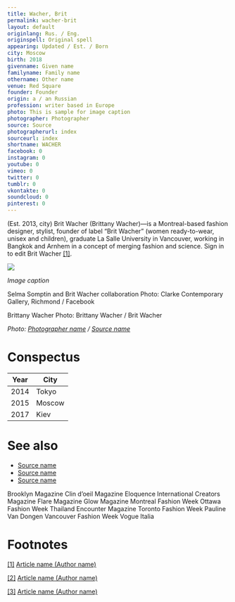 ```yaml
---
title: Wacher, Brit
permalink: wacher-brit
layout: default
originlang: Rus. / Eng.
originspell: Original spell
appearing: Updated / Est. / Born
city: Moscow
birth: 2018
givenname: Given name
familyname: Family name
othername: Other name
venue: Red Square
founder: Founder
origin: a / an Russian
profession: writer based in Europe
photo: This is sample for image caption
photographer: Photographer
source: Source
photographerurl: index
sourceurl: index
shortname: WACHER
facebook: 0
instagram: 0
youtube: 0
vimeo: 0
twitter: 0
tumblr: 0
vkontakte: 0
soundcloud: 0
pinterest: 0
---
```


(Est. 2013, city) Brit Wacher (Brittany Wacher)—is a Montreal-based fashion designer, stylist, founder of label “Brit Wacher” (women ready-to-wear, unisex and children), graduate La Salle University in Vancouver, working in Bangkok and Arnhem in a concept of merging fashion and science. Sign in to edit Brit Wacher <span id="a1">[\[1\]](#f1)</span>.

![](/images/image-name.jpg)

*Image caption*

Selma Somptin and Brit Wacher collaboration
Photo: Clarke Contemporary Gallery, Richmond / Facebook

Brittany Wacher
Photo: Brittany Wacher / Brit Wacher

*Photo: [Photographer name](http://example.net/) / [Source name](http://example.net/)*

# Conspectus

|Year|City|
|----|---------|
|2014|Tokyo|
|2015|Moscow|
|2017|Kiev|

# See also

- [Source name](http://example.net/)
- [Source name](http://example.net/)
- [Source name](http://example.net/)

Brooklyn Magazine
Clin d’oeil Magazine
Eloquence International Creators Magazine
Flare Magazine
Glow Magazine
Montreal Fashion Week
Ottawa Fashion Week
Thailand Encounter Magazine
Toronto Fashion Week
Pauline Van Dongen
Vancouver Fashion Week
Vogue Italia

# Footnotes

[[1]](#a1) <span id="f1"></span> [Article name (Author name)](http://example.net/article)

[[2]](#a2) <span id="f2"></span> [Article name (Author name)](http://example.net/article)

[[3]](#a3) <span id="f3"></span> [Article name (Author name)](http://example.net/article)
